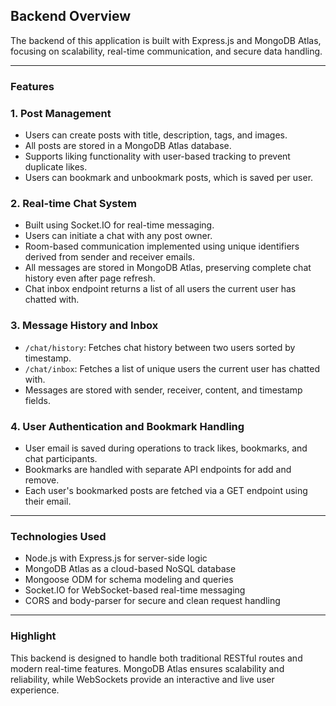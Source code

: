 ## Backend Overview

The backend of this application is built with Express.js and MongoDB Atlas, focusing on scalability, real-time communication, and secure data handling.

---

### Features

### 1. Post Management
- Users can create posts with title, description, tags, and images.
- All posts are stored in a MongoDB Atlas database.
- Supports liking functionality with user-based tracking to prevent duplicate likes.
- Users can bookmark and unbookmark posts, which is saved per user.

### 2. Real-time Chat System
- Built using Socket.IO for real-time messaging.
- Users can initiate a chat with any post owner.
- Room-based communication implemented using unique identifiers derived from sender and receiver emails.
- All messages are stored in MongoDB Atlas, preserving complete chat history even after page refresh.
- Chat inbox endpoint returns a list of all users the current user has chatted with.

### 3. Message History and Inbox
- `/chat/history`: Fetches chat history between two users sorted by timestamp.
- `/chat/inbox`: Fetches a list of unique users the current user has chatted with.
- Messages are stored with sender, receiver, content, and timestamp fields.

### 4. User Authentication and Bookmark Handling
- User email is saved during operations to track likes, bookmarks, and chat participants.
- Bookmarks are handled with separate API endpoints for add and remove.
- Each user's bookmarked posts are fetched via a GET endpoint using their email.

---

### Technologies Used

- Node.js with Express.js for server-side logic
- MongoDB Atlas as a cloud-based NoSQL database
- Mongoose ODM for schema modeling and queries
- Socket.IO for WebSocket-based real-time messaging
- CORS and body-parser for secure and clean request handling

---

### Highlight

This backend is designed to handle both traditional RESTful routes and modern real-time features. MongoDB Atlas ensures scalability and reliability, while WebSockets provide an interactive and live user experience.
